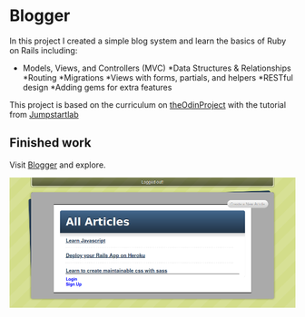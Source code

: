 # Blogger

In this project I created a simple blog system and learn the basics of Ruby on Rails including:

* Models, Views, and Controllers (MVC)
 *Data Structures & Relationships
 *Routing
 *Migrations
 *Views with forms, partials, and helpers
 *RESTful design
 *Adding gems for extra features

This project is based on the curriculum on [theOdinProject](https://www.theodinproject.com) with the tutorial from [Jumpstartlab](http://tutorials.jumpstartlab.com/projects/blogger.html)

## Finished work

   Visit [Blogger](https://lit-dawn-86296.herokuapp.com/articles) and explore.
   
   ![](app/assets/images/Screenshot_2020-02-23%20Blogger.png?raw=true "Blogger 2")

